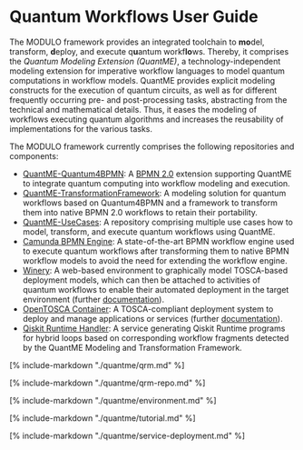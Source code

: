 # Quantum Workflows User Guide

The MODULO framework provides an integrated toolchain to **mo**del, transform, **d**eploy, and execute q**u**antum workf**lo**ws.
Thereby, it comprises the *Quantum Modeling Extension (QuantME)*, a technology-independent modeling extension for imperative workflow languages to model quantum computations in workflow models.
QuantME provides explicit modeling constructs for the execution of quantum circuits, as well as for different frequently occurring pre- and post-processing tasks, abstracting from the technical and mathematical details.
Thus, it eases the modeling of workflows executing quantum algorithms and increases the reusability of implementations for the various tasks.

The MODULO framework currently comprises the following repositories and components:

* [QuantME-Quantum4BPMN](https://github.com/UST-QuAntiL/QuantME-Quantum4BPMN): A [BPMN 2.0](https://www.omg.org/spec/BPMN/2.0/PDF) extension supporting QuantME to integrate quantum computing into workflow modeling and execution.
* [QuantME-TransformationFramework](https://github.com/UST-QuAntiL/QuantME-TransformationFramework): A modeling solution for quantum workflows based on Quantum4BPMN and a framework to transform them into native BPMN 2.0 workflows to retain their portability.
* [QuantME-UseCases](https://github.com/UST-QuAntiL/QuantME-UseCases): A repository comprising multiple use cases how to model, transform, and execute quantum workflows using QuantME.
* [Camunda BPMN Engine](https://camunda.com/products/camunda-platform/bpmn-engine/): A state-of-the-art BPMN workflow engine used to execute quantum workflows after transforming them to native BPMN workflow models to avoid the need for extending the workflow engine.
* [Winery](https://github.com/OpenTOSCA/winery): A web-based environment to graphically model TOSCA-based deployment models, which can then be attached to activities of quantum workflows to enable their automated deployment in the target environment (further [documentation](https://www.opentosca.org/)).
* [OpenTOSCA Container](https://github.com/OpenTOSCA/container): A TOSCA-compliant deployment system to deploy and manage applications or services (further [documentation](https://www.opentosca.org/)).
* [Qiskit Runtime Handler](https://github.com/UST-QuAntiL/qiskit-runtime-handler): A service generating Qiskit Runtime programs for hybrid loops based on corresponding workflow fragments detected by the QuantME Modeling and Transformation Framework.

[%
   include-markdown "./quantme/qrm.md"
%]

[%
   include-markdown "./quantme/qrm-repo.md"
%]

[%
   include-markdown "./quantme/environment.md"
%]

[%
   include-markdown "./quantme/tutorial.md"
%]

[%
   include-markdown "./quantme/service-deployment.md"
%]